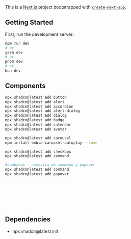 This is a [Next.js](https://nextjs.org) project bootstrapped with [`create-next-app`](https://nextjs.org/docs/app/api-reference/cli/create-next-app).

## Getting Started

First, run the development server:

```bash
npm run dev
# or
yarn dev
# or
pnpm dev
# or
bun dev
```

## Components
```bash
npx shadcn@latest add button
npx shadcn@latest add alert 
npx shadcn@latest add accordion
npx shadcn@latest add alert-dialog
npx shadcn@latest add dialog
npx shadcn@latest add badge
npx shadcn@latest add calendar
npx shadcn@latest add avatar

npx shadcn@latest add carousel
npm install embla-carousel-autoplay --save

npx shadcn@latest add checkbox
npx shadcn@latest add command

#combobox - necesita de command y popover
npx shadcn@latest add command
npx shadcn@latest add popover









```

## Dependencies
- npx shadcn@latest init
